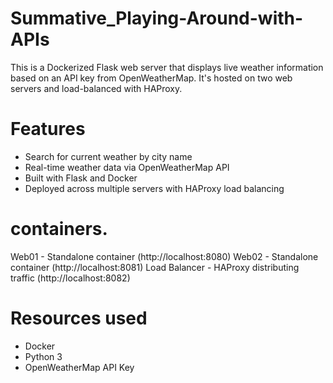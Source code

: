 # Summative_Playing-Around-with-APIs

This is a Dockerized Flask web server that displays live weather information based on an API key from OpenWeatherMap. It's hosted on two web servers and load-balanced with HAProxy.

# Features

- Search for current weather by city name
- Real-time weather data via OpenWeatherMap API
- Built with Flask and Docker
- Deployed across multiple servers with HAProxy load balancing

# containers.

Web01   - Standalone container  (http://localhost:8080)
Web02   - Standalone container  (http://localhost:8081)
Load Balancer - HAProxy distributing traffic  (http://localhost:8082)

# Resources used

- Docker
- Python 3
- OpenWeatherMap API Key

